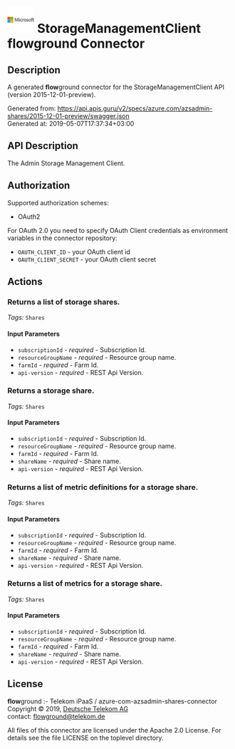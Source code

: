 # ![LOGO](logo.png) StorageManagementClient **flow**ground Connector

## Description

A generated **flow**ground connector for the StorageManagementClient API (version 2015-12-01-preview).

Generated from: https://api.apis.guru/v2/specs/azure.com/azsadmin-shares/2015-12-01-preview/swagger.json<br/>
Generated at: 2019-05-07T17:37:34+03:00

## API Description

The Admin Storage Management Client.

## Authorization

Supported authorization schemes:
- OAuth2

For OAuth 2.0 you need to specify OAuth Client credentials as environment variables in the connector repository:
* `OAUTH_CLIENT_ID` - your OAuth client id
* `OAUTH_CLIENT_SECRET` - your OAuth client secret

## Actions

### Returns a list of storage shares.

*Tags:* `Shares`

#### Input Parameters
* `subscriptionId` - _required_ - Subscription Id.
* `resourceGroupName` - _required_ - Resource group name.
* `farmId` - _required_ - Farm Id.
* `api-version` - _required_ - REST Api Version.

### Returns a storage share.

*Tags:* `Shares`

#### Input Parameters
* `subscriptionId` - _required_ - Subscription Id.
* `resourceGroupName` - _required_ - Resource group name.
* `farmId` - _required_ - Farm Id.
* `shareName` - _required_ - Share name.
* `api-version` - _required_ - REST Api Version.

### Returns a list of metric definitions for a storage share.

*Tags:* `Shares`

#### Input Parameters
* `subscriptionId` - _required_ - Subscription Id.
* `resourceGroupName` - _required_ - Resource group name.
* `farmId` - _required_ - Farm Id.
* `shareName` - _required_ - Share name.
* `api-version` - _required_ - REST Api Version.

### Returns a list of metrics for a storage share.

*Tags:* `Shares`

#### Input Parameters
* `subscriptionId` - _required_ - Subscription Id.
* `resourceGroupName` - _required_ - Resource group name.
* `farmId` - _required_ - Farm Id.
* `shareName` - _required_ - Share name.
* `api-version` - _required_ - REST Api Version.

## License

**flow**ground :- Telekom iPaaS / azure-com-azsadmin-shares-connector<br/>
Copyright © 2019, [Deutsche Telekom AG](https://www.telekom.de)<br/>
contact: flowground@telekom.de

All files of this connector are licensed under the Apache 2.0 License. For details
see the file LICENSE on the toplevel directory.

